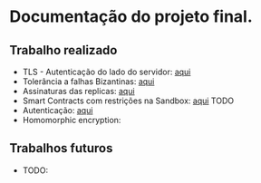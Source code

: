 # Documentação do projeto final.

## Trabalho realizado
* TLS - Autenticação do lado do servidor: [aqui](Server#configurações-tls-wa1)
* Tolerância a falhas Bizantinas: [aqui](Server#garantias-para-tolerância-a-servidores-bizantinos)
* Assinaturas das replicas: [aqui](Server#receção-das-respostas-assinadas-das-réplicas-postman)
* Smart Contracts com restrições na Sandbox: [aqui](Server#smart-contracts) TODO
* Autenticação: [aqui](Server/Documentation/AUTHENTICATION.md)
* Homomorphic encryption: 

## Trabalhos futuros
* TODO:
